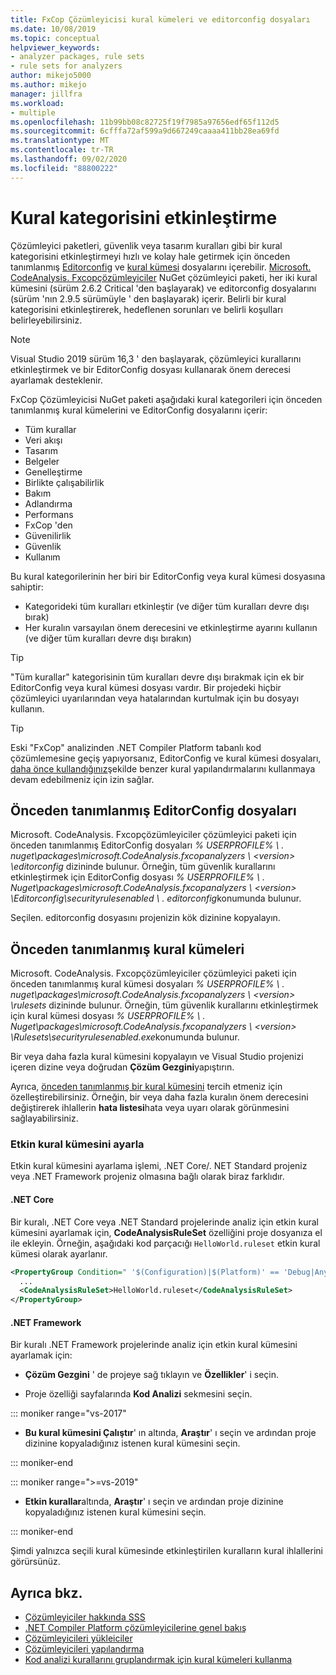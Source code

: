 ```yaml
---
title: FxCop Çözümleyicisi kural kümeleri ve editorconfig dosyaları
ms.date: 10/08/2019
ms.topic: conceptual
helpviewer_keywords:
- analyzer packages, rule sets
- rule sets for analyzers
author: mikejo5000
ms.author: mikejo
manager: jillfra
ms.workload:
- multiple
ms.openlocfilehash: 11b99bb08c82725f19f7985a97656edf65f112d5
ms.sourcegitcommit: 6cfffa72af599a9d667249caaaa411bb28ea69fd
ms.translationtype: MT
ms.contentlocale: tr-TR
ms.lasthandoff: 09/02/2020
ms.locfileid: "88800222"
---
```

# <a name="enable-a-category-of-rules"></a>Kural kategorisini etkinleştirme

Çözümleyici paketleri, güvenlik veya tasarım kuralları gibi bir kural kategorisini etkinleştirmeyi hızlı ve kolay hale getirmek için önceden tanımlanmış [Editorconfig](use-roslyn-analyzers.md#rule-severity) ve [kural kümesi](using-rule-sets-to-group-code-analysis-rules.md) dosyalarını içerebilir. [Microsoft. CodeAnalysis. Fxcopçözümleyiciler](https://www.nuget.org/packages/Microsoft.CodeAnalysis.FxCopAnalyzers/) NuGet çözümleyici paketi, her iki kural kümesini (sürüm 2.6.2 Critical 'den başlayarak) ve editorconfig dosyalarını (sürüm 'nın 2.9.5 sürümüyle ' den başlayarak) içerir. Belirli bir kural kategorisini etkinleştirerek, hedeflenen sorunları ve belirli koşulları belirleyebilirsiniz.

> [!NOTE]
> Visual Studio 2019 sürüm 16,3 ' den başlayarak, çözümleyici kurallarını etkinleştirmek ve bir EditorConfig dosyası kullanarak önem derecesi ayarlamak desteklenir.

FxCop Çözümleyicisi NuGet paketi aşağıdaki kural kategorileri için önceden tanımlanmış kural kümelerini ve EditorConfig dosyalarını içerir:

- Tüm kurallar
- Veri akışı
- Tasarım
- Belgeler
- Genelleştirme
- Birlikte çalışabilirlik
- Bakım
- Adlandırma
- Performans
- FxCop 'den
- Güvenilirlik
- Güvenlik
- Kullanım

Bu kural kategorilerinin her biri bir EditorConfig veya kural kümesi dosyasına sahiptir:

- Kategorideki tüm kuralları etkinleştir (ve diğer tüm kuralları devre dışı bırak)
- Her kuralın varsayılan önem derecesini ve etkinleştirme ayarını kullanın (ve diğer tüm kuralları devre dışı bırakın)

> [!TIP]
> "Tüm kurallar" kategorisinin tüm kuralları devre dışı bırakmak için ek bir EditorConfig veya kural kümesi dosyası vardır. Bir projedeki hiçbir çözümleyici uyarılarından veya hatalarından kurtulmak için bu dosyayı kullanın.

> [!TIP]
> Eski "FxCop" analizinden .NET Compiler Platform tabanlı kod çözümlemesine geçiş yapıyorsanız, EditorConfig ve kural kümesi dosyaları, [daha önce kullandığınız](rule-set-reference.md)şekilde benzer kural yapılandırmalarını kullanmaya devam edebilmeniz için izin sağlar.

## <a name="predefined-editorconfig-files"></a>Önceden tanımlanmış EditorConfig dosyaları

Microsoft. CodeAnalysis. Fxcopçözümleyiciler çözümleyici paketi için önceden tanımlanmış EditorConfig dosyaları *% USERPROFILE% \\ . nuget\packages\microsoft.CodeAnalysis.fxcopanalyzers \\ \<version\> \editorconfig* dizininde bulunur. Örneğin, tüm güvenlik kurallarını etkinleştirmek için EditorConfig dosyası *% USERPROFILE% \\ . Nuget\packages\microsoft.CodeAnalysis.fxcopanalyzers \\ \<version\> \Editorconfig\securityrulesenabled \\ . editorconfig*konumunda bulunur.

Seçilen. editorconfig dosyasını projenizin kök dizinine kopyalayın.

## <a name="predefined-rule-sets"></a>Önceden tanımlanmış kural kümeleri

Microsoft. CodeAnalysis. Fxcopçözümleyiciler çözümleyici paketi için önceden tanımlanmış kural kümesi dosyaları *% USERPROFILE% \\ . nuget\packages\microsoft.CodeAnalysis.fxcopanalyzers \\ \<version\> \rulesets* dizininde bulunur. Örneğin, tüm güvenlik kurallarını etkinleştirmek için kural kümesi dosyası *% USERPROFILE% \\ . Nuget\packages\microsoft.CodeAnalysis.fxcopanalyzers \\ \<version\> \Rulesets\securityrulesenabled.exe*konumunda bulunur.

Bir veya daha fazla kural kümesini kopyalayın ve Visual Studio projenizi içeren dizine veya doğrudan **Çözüm Gezgini**yapıştırın.

Ayrıca, [önceden tanımlanmış bir kural kümesini](how-to-create-a-custom-rule-set.md) tercih etmeniz için özelleştirebilirsiniz. Örneğin, bir veya daha fazla kuralın önem derecesini değiştirerek ihlallerin **hata listesi**hata veya uyarı olarak görünmesini sağlayabilirsiniz.

### <a name="set-the-active-rule-set"></a>Etkin kural kümesini ayarla

Etkin kural kümesini ayarlama işlemi, .NET Core/. NET Standard projeniz veya .NET Framework projeniz olmasına bağlı olarak biraz farklıdır.

#### <a name="net-core"></a>.NET Core

Bir kuralı, .NET Core veya .NET Standard projelerinde analiz için etkin kural kümesini ayarlamak için, **CodeAnalysisRuleSet** özelliğini proje dosyanıza el ile ekleyin. Örneğin, aşağıdaki kod parçacığı `HelloWorld.ruleset` etkin kural kümesi olarak ayarlanır.

```xml
<PropertyGroup Condition=" '$(Configuration)|$(Platform)' == 'Debug|AnyCPU' ">
  ...
  <CodeAnalysisRuleSet>HelloWorld.ruleset</CodeAnalysisRuleSet>
</PropertyGroup>
```

#### <a name="net-framework"></a>.NET Framework

Bir kuralı .NET Framework projelerinde analiz için etkin kural kümesini ayarlamak için:

- **Çözüm Gezgini** ' de projeye sağ tıklayın ve **Özellikler**' i seçin.

- Proje özelliği sayfalarında **Kod Analizi** sekmesini seçin.

::: moniker range="vs-2017"

- **Bu kural kümesini Çalıştır**' ın altında, **Araştır**' ı seçin ve ardından proje dizinine kopyaladığınız istenen kural kümesini seçin.

::: moniker-end

::: moniker range=">=vs-2019"

- **Etkin kurallar**altında, **Araştır**' ı seçin ve ardından proje dizinine kopyaladığınız istenen kural kümesini seçin.

::: moniker-end

   Şimdi yalnızca seçili kural kümesinde etkinleştirilen kuralların kural ihlallerini görürsünüz.

## <a name="see-also"></a>Ayrıca bkz.

- [Çözümleyiciler hakkında SSS](analyzers-faq.md)
- [.NET Compiler Platform çözümleyicilerine genel bakış](roslyn-analyzers-overview.md)
- [Çözümleyicileri yükleiciler](install-roslyn-analyzers.md)
- [Çözümleyicileri yapılandırma](use-roslyn-analyzers.md)
- [Kod analizi kurallarını gruplandırmak için kural kümeleri kullanma](using-rule-sets-to-group-code-analysis-rules.md)

